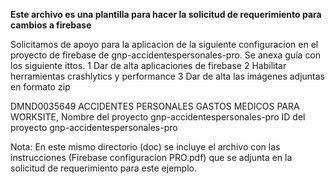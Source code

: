 **Este archivo es una plantilla para hacer la solicitud de requerimiento para cambios a firebase**

Solicitamos de apoyo para la aplicacion de la siguiente configuracion en el proyecto de firebase de gnp-accidentespersonales-pro.
Se anexa guía con los siguiente ittos.
1 Dar de alta aplicaciones de firebase
2 Habilitar herramientas crashlytics y performance
3 Dar de alta las imágenes adjuntas en formato zip

DMND0035649 ACCIDENTES PERSONALES GASTOS MEDICOS PARA WORKSITE,
Nombre del proyecto	gnp-accidentespersonales-pro
ID del proyecto		gnp-accidentespersonales-pro

Nota: En este mismo directorio (doc) se incluye el archivo con las instrucciones (Firebase configuracion PRO.pdf) que se adjunta en la solicitud de requerimiento para este ejemplo.